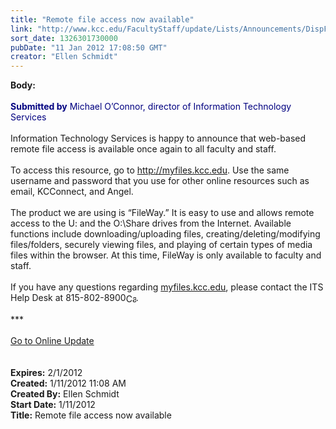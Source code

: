 ```yaml
---
title: "Remote file access now available"
link: "http://www.kcc.edu/FacultyStaff/update/Lists/Announcements/DispForm.aspx?ID=573"
sort_date: 1326301730000
pubDate: "11 Jan 2012 17:08:50 GMT"
creator: "Ellen Schmidt"
---
```


<div><b>Body:</b> <div class="ExternalClass191EDB66B5CB4AF9A2A45A5DE9AC081E">
<div><br /><font color="#000080"><strong>Submitted by</strong> Michael O’Connor, director of Information Technology Services</font></div>
<div> </div>
<div>Information Technology Services is happy to announce that web-based remote file access is available once again to all faculty and staff. </div>
<div> </div>
<div>To access this resource, go to <a href="http://myfiles.kcc.edu/">http://myfiles.kcc.edu</a>. Use the same username and password that you use for other online resources such as email, KCConnect, and Angel.</div>
<div> </div>
<div>The product we are using is “FileWay.” It is easy to use and allows remote access to the U: and the O:\Share drives from the Internet. Available functions include downloading/uploading files, creating/deleting/modifying files/folders, securely viewing files, and playing of certain types of media files within the browser. At this time, FileWay is only available to faculty and staff.</div>
<div> </div>
<div>If you have any questions regarding <a href="http://myfiles.kcc.edu/">myfiles.kcc.edu</a>, please contact the ITS Help Desk at <span style="white-space:nowrap" class="baec5a81-e4d6-4674-97f3-e9220f0136c1">815-802-8900<a style="border-bottom:medium none;position:static !important;border-left:medium none;margin:0px;width:16px;bottom:0px;display:inline;white-space:nowrap;float:none;height:16px;vertical-align:middle;overflow:hidden;border-top:medium none;top:0px;cursor:hand;right:0px;border-right:medium none;left:0px" title="Call: 815-802-8900" href="/FacultyStaff/update/Lists/Announcements/EditForm.aspx?ID=573&amp;Source=/FacultyStaff/update/_layouts/sitemanager.aspx?SmtContext%3DSPList%3a7e45450e-520d-4ad3-81dd-a79ebcc75df4?SPWeb%3a6dd7d01a-f4b3-47f9-8d35-b60692caa2f7%3a%26SmtContextExpanded%3DTrue%26Filter%3D1%26pgsz%3D100%26pgidx%3D5%26vrmode%3DFalse%26lvn%3DKCC%20Announcements#"><img style="border-bottom:medium none;position:static !important;border-left:medium none;margin:0px;width:16px;bottom:0px;display:inline;white-space:nowrap;float:none;height:16px;vertical-align:middle;overflow:hidden;border-top:medium none;top:0px;cursor:hand;right:0px;border-right:medium none;left:0px" title="Call: 815-802-8900" /></a></span>.</div>
<div> </div>
<div>***</div>
<div> </div>
<div><a href="/FacultyStaff/update/Pages/dailyupdate.aspx">Go to Online Update</a></div>
<div><br /> </div></div></div>
<div><b>Expires:</b> 2/1/2012</div>
<div><b>Created:</b> 1/11/2012 11:08 AM</div>
<div><b>Created By:</b> Ellen Schmidt</div>
<div><b>Start Date:</b> 1/11/2012</div>
<div><b>Title:</b> Remote file access now available</div>
